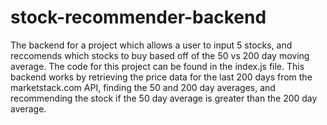 # stock-recommender-backend
The backend for a project which allows a user to input 5 stocks, and reccomends which stocks to buy based off of the 50 vs 200 day moving average. The code for this project can be found in the index.js file. This backend works by retrieving the price data for the last 200 days from the marketstack.com API, finding the 50 and 200 day averages, and recommending the stock if the 50 day average is greater than the 200 day average. 
